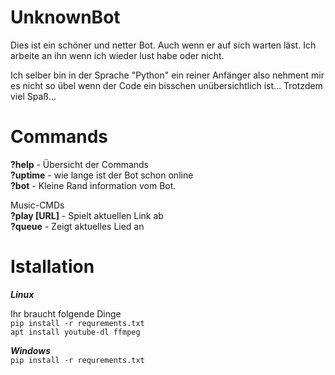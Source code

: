 # UnknownBot

Dies ist ein schöner und netter Bot. Auch wenn er auf sich warten läst. Ich arbeite an ihn wenn ich wieder lust habe oder nicht.

Ich selber bin in der Sprache "Python" ein reiner Anfänger also nehment mir es nicht so übel wenn der Code ein bisschen unübersichtlich ist...
Trotzdem viel Spaß...

# Commands
**?help** - Übersicht der Commands<br>
**?uptime** - wie lange ist der Bot schon online<br>
**?bot** - Kleine Rand information vom Bot.<br>

Music-CMDs<br>
**?play [URL]** - Spielt aktuellen Link ab<br>
**?queue** - Zeigt aktuelles Lied an<br>


# Istallation

_**Linux**_<br>

Ihr braucht folgende Dinge
<br>
`pip install -r requrements.txt`
<br>
`apt install youtube-dl ffmpeg`

_**Windows**_<br>
`pip install -r requrements.txt`
